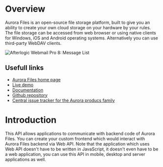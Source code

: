 # Overview
Aurora Files is an open-source file storage platform, built to give you an ability to create your own cloud storage on your hardware by your rules. The file storage can be accessed from web browser or using native clients for Windows, iOS and Android operating systems. Alternatively you can use third-party WebDAV clients.

![Afterlogic Webmail Pro 8: Message List](https://afterlogic.org/images/products/aurora-files/aurora-files-folder-list.png)

## Usefull links
- [Aurora Files home page](https://afterlogic.org/aurora-files)
- [Live demo](http://aurora-files.afterlogic.com/)
- [Documentation](https://afterlogic.com/docs/aurora-files)
- [Github repository](https://github.com/afterlogic/aurora-files)
- [Central issue tracker for the Aurora producs family](https://github.com/afterlogic/aurora-platform/issues)

# Introduction
This API allows applications to communicate with backend code of Aurora Files. You can create your custom frontend which would interact with Aurora Files backend via Web API. Note that the application which uses Web API doesn't have to be written in JavaScript, it doesn't even have to be a web application, you can use this API in mobile, desktop and server applications as well.
